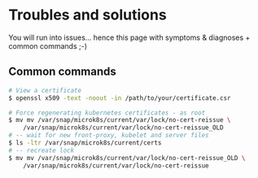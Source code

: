 # Troubles and solutions

You will run into issues... hence this page with symptoms & diagnoses + common commands ;-)

## Common commands

~~~bash
# View a certificate
$ openssl x509 -text -noout -in /path/to/your/certificate.csr

# Force regenerating kubernetes certificates - as root
$ mv mv /var/snap/microk8s/current/var/lock/no-cert-reissue \
    /var/snap/microk8s/current/var/lock/no-cert-reissue_OLD
# -- wait for new front-proxy, kubelet and server files
$ ls -ltr /var/snap/microk8s/current/certs
# -- recreate lock
$ mv mv /var/snap/microk8s/current/var/lock/no-cert-reissue_OLD \
    /var/snap/microk8s/current/var/lock/no-cert-reissue
~~~